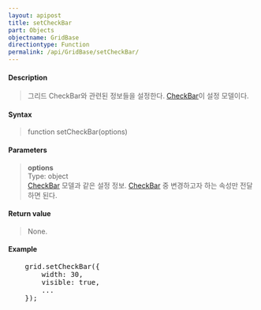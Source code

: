 ```yaml
---
layout: apipost
title: setCheckBar
part: Objects
objectname: GridBase
directiontype: Function
permalink: /api/GridBase/setCheckBar/
---
```



#### Description

> 그리드 CheckBar와 관련된 정보들을 설정한다. [CheckBar](/api/types/CheckBar/)이 설정 모델이다.

#### Syntax

> function setCheckBar(options)

#### Parameters

> **options**  
> Type: object  
> [CheckBar](/api/types/CheckBar/) 모델과 같은 설정 정보. [CheckBar](/api/types/CheckBar/) 중 변경하고자 하는 속성만 전달하면 된다.  

#### Return value

> None.

#### Example

<pre class="prettyprint">
    grid.setCheckBar({
        width: 30,
        visible: true,
        ...
    });
</pre>

